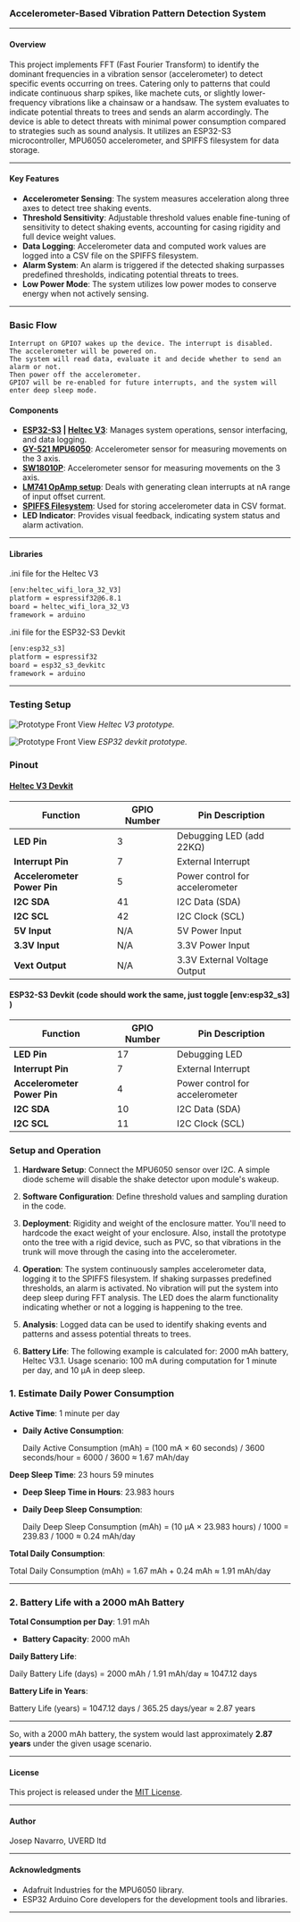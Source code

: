 <!-- trunk-ignore-all(markdownlint/MD041) -->
### Accelerometer-Based Vibration Pattern Detection System

---

#### Overview
This project implements FFT (Fast Fourier Transform) to identify the dominant frequencies in a vibration sensor (accelerometer) to detect specific events occurring on trees. Catering only to patterns that could indicate continuous sharp spikes, like machete cuts, or slightly lower-frequency vibrations like a chainsaw or a handsaw. The system evaluates to indicate potential threats to trees and sends an alarm accordingly. The device is able to detect threats with minimal power consumption compared to strategies such as sound analysis. It utilizes an ESP32-S3 microcontroller, MPU6050 accelerometer, and SPIFFS filesystem for data storage.

---

#### Key Features
- **Accelerometer Sensing**: The system measures acceleration along three axes to detect tree shaking events.
- **Threshold Sensitivity**: Adjustable threshold values enable fine-tuning of sensitivity to detect shaking events, accounting for casing rigidity and full device weight values.
- **Data Logging**: Accelerometer data and computed work values are logged into a CSV file on the SPIFFS filesystem.
- **Alarm System**: An alarm is triggered if the detected shaking surpasses predefined thresholds, indicating potential threats to trees.
- **Low Power Mode**: The system utilizes low power modes to conserve energy when not actively sensing.

---

### Basic Flow

    Interrupt on GPIO7 wakes up the device. The interrupt is disabled.
    The accelerometer will be powered on.
    The system will read data, evaluate it and decide whether to send an alarm or not.
    Then power off the accelerometer.
    GPIO7 will be re-enabled for future interrupts, and the system will enter deep sleep mode.

#### Components
- **[ESP32-S3](https://docs.espressif.com/projects/esp-idf/en/stable/esp32s3/hw-reference/esp32s3/user-guide-devkitc-1.html) | [Heltec V3](https://heltec.org/project/wifi-lora-32-v3/)**: Manages system operations, sensor interfacing, and data logging.
- **[GY-521 MPU6050](https://www.hotmcu.com/gy521-mpu6050-3axis-acceleration-gyroscope-6dof-module-p-83.html)**: Accelerometer sensor for measuring movements on the 3 axis.
- **[SW18010P](https://www.amazon.com/Ganasome-Sensitivity-Vibration-Sensor-SW-18010P/dp/B0CYC2HGL3?crid=3E8NER9IKBTUJ&dib=eyJ2IjoiMSJ9.AXH0zARAFmoLteV3ZuiE7Qis7u6Ex6XUNmmETaQ9OSGE4xzvSVPofnLOiwQTrNdhWCYaBgQAM_0hm55n9m1Je-C0A9oHV8xSNCk5wG7kF-ofkmDYQoplpwZA5PnZPowccOO0kJ5uFqUSMTMsN4YcRwJ0LFeEVE-Im3yLu4L1t1F-4TJ-dtsBvzJmcsFGzvX9_pWyRS9vnloQw0DdHbz_WLBpEexOoX49zcR6ELPYG-xCJekZJrLgGeE4fxgZY3j-AIrCQHD2JDxp0Gg6rqZkj9dEfQ3TmXGdtDSGM6gDAqQwfJb7rB4kI-Q_7d9_0_obOZ9BC9damx-G8_lFYghI3EU1L-4MUlK89TjwoHVP5O4guyvgmJZCIlKHwRX5NLUh5qclbbmoXEjlWjilDeoxMBdlSdzVle-mOUIhTiKBwneMpCdeDpV8wDla3gu9UH2D.7Y5GzKfmtvDDlzjo3MiG56ZSvvcxMlVepYsldtGZCuM&dib_tag=se&keywords=sw18010p&qid=1736804313&sprefix=sw1801%2Caps%2C1252&sr=8-5)**: Accelerometer sensor for measuring movements on the 3 axis.
- **[LM741 OpAmp setup](https://www.ti.com/lit/ds/symlink/lm741.pdf)**: Deals with generating clean interrupts at nA range of input offset current.
- **[SPIFFS Filesystem](https://docs.espressif.com/projects/esp-idf/en/stable/esp32/api-reference/storage/spiffs.html)**: Used for storing accelerometer data in CSV format.
- **LED Indicator**: Provides visual feedback, indicating system status and alarm activation.


---
#### Libraries

.ini file for the Heltec V3
```bash
[env:heltec_wifi_lora_32_V3]
platform = espressif32@6.8.1
board = heltec_wifi_lora_32_V3
framework = arduino
```
.ini file for the ESP32-S3 Devkit
```bash
[env:esp32_s3]
platform = espressif32
board = esp32_s3_devkitc
framework = arduino
```
---

### Testing Setup

![Prototype Front View](docs/images/shake_detection_proto_heltecv3.jpg)
*Heltec V3 prototype.*

![Prototype Front View](docs/images/shake_detection_proto_esp32s3.jpg)
*ESP32 devkit prototype.*



### Pinout

#### [Heltec V3 Devkit](https://heltec.org/project/wifi-lora-32-v3/)

| Function                     | GPIO Number | Pin Description                |
|------------------------------|-------------|--------------------------------|
| **LED Pin**                  | 3           | Debugging LED (add 22KΩ)   |
| **Interrupt Pin**            | 7           | External Interrupt             |
| **Accelerometer Power Pin**  | 5           | Power control for accelerometer|
| **I2C SDA**                  | 41          | I2C Data (SDA)                 |
| **I2C SCL**                  | 42          | I2C Clock (SCL)                |
| **5V Input**                 | N/A         | 5V Power Input                 |
| **3.3V Input**               | N/A         | 3.3V Power Input               |
| **Vext Output**              | N/A         | 3.3V External Voltage Output   |



#### ESP32-S3 Devkit (code should work the same, just toggle [env:esp32_s3] )

| Function                     | GPIO Number | Pin Description                |
|------------------------------|-------------|--------------------------------|
| **LED Pin**                  | 17          | Debugging LED                  |
| **Interrupt Pin**            | 7           | External Interrupt             |
| **Accelerometer Power Pin**  | 4           | Power control for accelerometer|
| **I2C SDA**                  | 10          | I2C Data (SDA)                 |
| **I2C SCL**                  | 11          | I2C Clock (SCL)                |


### Setup and Operation

1. **Hardware Setup**: Connect the MPU6050 sensor over I2C. A simple diode scheme will disable the shake detector upon module's wakeup.

2. **Software Configuration**: Define threshold values and sampling duration in the code.

3. **Deployment**: Rigidity and weight of the enclosure matter. You'll need to hardcode the exact weight of your enclosure. Also, install the prototype onto the tree with a rigid device, such as PVC, so that vibrations in the trunk will move through the casing into the accelerometer.

4. **Operation**: The system continuously samples accelerometer data, logging it to the SPIFFS filesystem. If shaking surpasses predefined thresholds, an alarm is activated. No vibration will put the system into deep sleep during FFT analysis. The LED does the alarm functionality indicating whether or not a logging is happening to the tree.

5. **Analysis**: Logged data can be used to identify shaking events and patterns and assess potential threats to trees.

6. **Battery Life**: The following example is calculated for: 2000 mAh battery, Heltec V3.1. Usage scenario: 100 mA during computation for 1 minute per day, and 10 µA in deep sleep.

### 1. Estimate Daily Power Consumption

**Active Time**: 1 minute per day

- **Daily Active Consumption**:

  Daily Active Consumption (mAh) = (100 mA × 60 seconds) / 3600 seconds/hour = 6000 / 3600 ≈ 1.67 mAh/day

**Deep Sleep Time**: 23 hours 59 minutes

- **Deep Sleep Time in Hours**: 23.983 hours
- **Daily Deep Sleep Consumption**:

  Daily Deep Sleep Consumption (mAh) = (10 µA × 23.983 hours) / 1000 = 239.83 / 1000 ≈ 0.24 mAh/day

**Total Daily Consumption**:

  Total Daily Consumption (mAh) = 1.67 mAh + 0.24 mAh ≈ 1.91 mAh/day

---

### 2. Battery Life with a 2000 mAh Battery

**Total Consumption per Day**: 1.91 mAh

- **Battery Capacity**: 2000 mAh

**Daily Battery Life**:

  Daily Battery Life (days) = 2000 mAh / 1.91 mAh/day ≈ 1047.12 days

**Battery Life in Years**:

  Battery Life (years) = 1047.12 days / 365.25 days/year ≈ 2.87 years

---

So, with a 2000 mAh battery, the system would last approximately **2.87 years** under the given usage scenario.

---

#### License
This project is released under the [MIT License](LICENSE.md).

---

#### Author
Josep Navarro, UVERD ltd

---

#### Acknowledgments
- Adafruit Industries for the MPU6050 library.
- ESP32 Arduino Core developers for the development tools and libraries.

---
